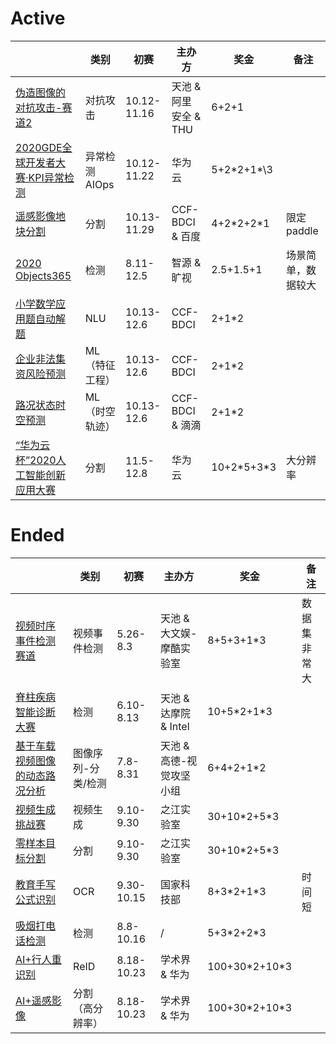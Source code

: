 
# Active

|        | 类别 |  初赛  |  主办方 | 奖金 |  备注 |
|  ----  | ----  |  ----  | ----  |   ----  | ----  |
| [伪造图像的对抗攻击-赛道2](https://tianchi.aliyun.com/competition/entrance/531812/introduction)  | 对抗攻击 | 10.12-11.16 | 天池 \& 阿里安全 \& THU | 6+2+1 | 
| [2020GDE全球开发者大赛·KPI异常检测](https://competition.huaweicloud.com/information/1000041319/introduction?track=107)  | 异常检测 AIOps | 10.12-11.22 | 华为云 | 5+2\*2+1*\3 | 
| [遥感影像地块分割](https://www.datafountain.cn/competitions/475)  | 分割 | 10.13-11.29 | CCF-BDCI \& 百度 | 4+2\*2+2\*1 | 限定paddle
| [2020 Objects365](http://competition.baai.ac.cn/c/36/format/introduce?sourceType=public) | 检测 | 8.11-12.5 | 智源 \& 旷视 |  2.5+1.5+1 | 场景简单，数据较大
| [小学数学应用题自动解题](https://www.datafountain.cn/competitions/467)  | NLU | 10.13-12.6 | CCF-BDCI | 2+1\*2| 
| [企业非法集资风险预测](https://www.datafountain.cn/competitions/469)  | ML（特征工程） | 10.13-12.6 | CCF-BDCI | 2+1\*2  | 
| [路况状态时空预测](https://www.datafountain.cn/competitions/466)  | ML（时空轨迹） | 10.13-12.6 | CCF-BDCI \& 滴滴 | 2+1\*2 |  
| [“华为云杯”2020人工智能创新应用大赛](https://competition.huaweicloud.com/information/1000041322/introduction)  | 分割 | 11.5-12.8 | 华为云 | 10+2\*5+3\*3 | 大分辨率


# Ended
|        | 类别 |  初赛  |  主办方 | 奖金 |  备注 |
|  ----  | ----  |  ----  | ----  |   ----  | ----  |
| [视频时序事件检测赛道](https://tianchi.aliyun.com/competition/entrance/531798/introduction)  | 视频事件检测| 5.26-8.3 | 天池 \& 大文娱-摩酷实验室 | 8+5+3+1\*3 | 数据集非常大|
| [脊柱疾病智能诊断大赛](https://tianchi.aliyun.com/competition/entrance/531796/introduction)  | 检测 | 6.10-8.13 | 天池 \& 达摩院 \& Intel | 10+5\*2+1\*3| 
| [基于车载视频图像的动态路况分析](https://tianchi.aliyun.com/competition/entrance/531809/introduction)  | 图像序列-分类/检测 | 7.8-8.31| 天池 \& 高德-视觉攻坚小组 | 6+4+2+1\*2 |
| [视频生成挑战赛](https://zhejianglab.aliyun.com/entrance/531817/introduction)  | 视频生成 | 9.10-9.30 | 之江实验室 | 30+10\*2+5\*3 | 
| [零样本目标分割](https://zhejianglab.aliyun.com/entrance/531816/introduction)  | 分割 | 9.10-9.30 | 之江实验室 | 30+10\*2+5\*3 |  
| [教育手写公式识别](https://www.kesci.com/home/competition/5f703ac023f41e002c3ed5e4)  | OCR | 9.30-10.15 | 国家科技部 | 8+3\*2+1\*3| 时间短 |
| [吸烟打电话检测](https://dev.ehualu.com/dev/home/competition/competitionDetail?competitionId=3)  | 检测 | 8.8-10.16 | / | 5+3\*2+2\*3| 
| [AI+行人重识别](https://www.datafountain.cn/competitions/454) | ReID | 8.18-10.23 | 学术界 \& 华为 |  100+30\*2+10\*3 
| [AI+遥感影像](https://www.datafountain.cn/competitions/457) | 分割（高分辨率） | 8.18-10.23 | 学术界 \& 华为 |  100+30\*2+10\*3

